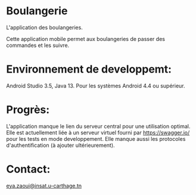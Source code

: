 # Boulangerie
L'application des boulangeries.

Cette application mobile permet aux boulangeries de passer des commandes et les suivre.

# Environnement de developpemt:
Android Studio 3.5, Java 13. Pour les systèmes Android 4.4 ou supérieur.

# Progrès:
L'application manque le lien du serveur central pour une utilisation optimal. Elle est actuellement liée à un serveur virtuel fourni par 
https://swagger.io/ pour les tests en mode developpement. Elle manque aussi les protocoles d'authentification (à ajouter ultérieurement).

# Contact:
eya.zaoui@insat.u-carthage.tn
